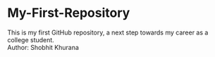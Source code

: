 # My-First-Repository
This is my first GitHub repository, a next step towards my career as a college student.
<br>
Author: Shobhit Khurana
